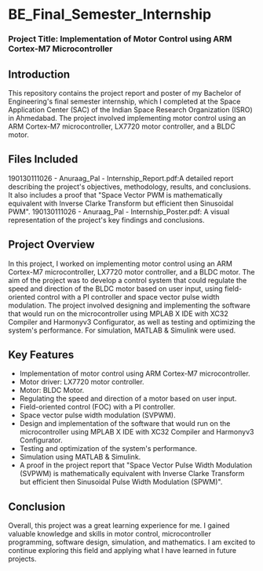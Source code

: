 # BE_Final_Semester_Internship

### Project Title: Implementation of Motor Control using ARM Cortex-M7 Microcontroller

## Introduction
This repository contains the project report and poster of my Bachelor of Engineering's final semester internship, which I completed at the Space Application Center (SAC) of the Indian Space Research Organization (ISRO) in Ahmedabad. The project involved implementing motor control using an ARM Cortex-M7 microcontroller, LX7720 motor controller, and a BLDC motor.

## Files Included
190130111026 - Anuraag_Pal - Internship_Report.pdf:A detailed report describing the project's objectives, methodology, results, and conclusions. It also includes a proof that "Space Vector PWM is mathematically equivalent with Inverse Clarke Transform but efficient then Sinusoidal PWM".
190130111026 - Anuraag_Pal - Internship_Poster.pdf: A visual representation of the project's key findings and conclusions.

## Project Overview
In this project, I worked on implementing motor control using an ARM Cortex-M7 microcontroller, LX7720 motor controller, and a BLDC motor. The aim of the project was to develop a control system that could regulate the speed and direction of the BLDC motor based on user input, using field-oriented control with a PI controller and space vector pulse width modulation. The project involved designing and implementing the software that would run on the microcontroller using MPLAB X IDE with XC32 Compiler and Harmonyv3 Configurator, as well as testing and optimizing the system's performance. For simulation, MATLAB & Simulink were used.

## Key Features
- Implementation of motor control using ARM Cortex-M7 microcontroller.
- Motor driver: LX7720 motor controller.
- Motor: BLDC Motor.
- Regulating the speed and direction of a motor based on user input.
- Field-oriented control (FOC) with a PI controller.
- Space vector pulse width modulation (SVPWM).
- Design and implementation of the software that would run on the microcontroller using MPLAB X IDE with XC32 Compiler and Harmonyv3 Configurator.
- Testing and optimization of the system's performance.
- Simulation using MATLAB & Simulink.
- A proof in the project report that "Space Vector Pulse Width Modulation (SVPWM) is mathematically equivalent with Inverse Clarke Transform but efficient then Sinusoidal Pulse Width Modulation (SPWM)".

## Conclusion
Overall, this project was a great learning experience for me. I gained valuable knowledge and skills in motor control, microcontroller programming, software design, simulation, and mathematics. I am excited to continue exploring this field and applying what I have learned in future projects.
